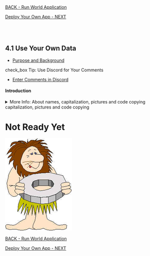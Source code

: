 <!-- ------------------------------------------------------------------------- -->

<div class="page-back">

[BACK - Run World Application](/formR/fr0404_World-Application.md)
</div><div class="page-next">

[Deploy Your Own App - NEXT](/formR/fr0501_Deploy-Your-Own-App.md)
</div><div style="margin-top:35px">&nbsp;</div>

<!-- ------------------------------------------------------------------------- -->


## 4.1 Use Your Own Data <!-- {docsify-ignore} -->
- [Purpose and Background](../Setup/purposes/pfr0307_Setup-React-Apps-Ubuntu.md)

<div class="notice-tip">
  <div class="notice-tip-header">
    <span class="google-icon">check_box</span> <!-- or check -->
    Tip: Use Discord  for Your Comments 
  </div>

- [Enter Comments in Discord](https://discord.com/channels/928752444316483585/959889904203104337)
</div>

#### Introduction <!-- {docsify-ignore} -->


<details class="details-style">
    <summary class="summary-style">
More Info: About names, capitalization, pictures and code copying capitalization, pictures and code copying
    </summary>
    <div class="popup">

- In this tutorial please be careful to use the Exact Spelling and Capitalization. You will be using Windows, Unix and GitBash command prompts. Improper captialization will cause commands to fail. Some examples are: Local_Admin, myProject, repos, remotes and .ssh.
- This documentation was produced in 2021-2022. You will experience differences in some of the pictures due to the changes made over time by the developers of the softwares and web sites that are used.
- We recommend that you copy and paste code snippets from the documentation into your workstation/server. This will reduce the errors caused by hand typing.
Hover over the snippet and click copy, then paste as appropriate.

</div>
</details>

# Not Ready Yet

![Not Ready Yet](./images/fr0000-01_not-ready.png "Not Ready Yet")


<!-- ------------------------------------------------------------------------- -->

<div class="page-back">

[BACK - Run World Application](/formR/fr0404_World-Application.md)
</div><div class="page-next">

[Deploy Your Own App - NEXT](/formR/fr0501_Deploy-Your-Own-App.md)
</div>

<!-- ------------------------------------------------------------------------- -->